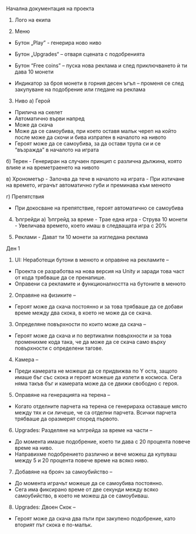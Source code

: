 Начална документация на проекта

1.  Лого на екипа
 
2.  Меню
- Бутон „Play” -  генерира ново ниво

- Бутон „Upgrades“ – отваря сцената с подобренията

- Бутон “Free coins” – пуска нова реклама и след приключването ѝ ти дава 10 монети

- Индикатор за броя монети в горния десен ъгъл – променя се след закупуване на подобрение или гледане на реклама

3. Ниво
а) Герой
- Прилича на скелет
- Автоматично върви напред
- Може да скача
- Може да се самоубива, при което оставя малък череп на който после може да скочи и бива изпратен в началото на нивото
- Героят може да се самоубива, за да остави трупа си и се “възражда” в началото на играта

б) Терен
                                    - Генериран на случаен принцип с различна дължина, която влияе и на времетраенето на нивото

в) Хронометър
			- Започва да тече в началото на играта
			- При изтичане на времето, играчът автоматично губи и преминава към менюто

г)  Препятствия 
- При докосване на препятствие, героят автоматично се самоубива  
      
4. Ъпгрейди
	а) Ъпгрейд за време
			- Трае една игра
			- Струва 10 монети
			- Увеличава времето, което имаш в следващата игра с 20%

5. Реклами
		- Дават ти 10 монети за изгледана реклама







































Ден 1

1.	UI: Неработещи бутони в менюто и оправяне на рекламите – 

-	Проекта се разработва на нова версия на Unity и заради това част от кода трябваше да се пренапише. 
-	Оправени са рекламите и функционалността на бутоните в менюто 


2.	Оправяне на физиките – 

-	Героят може да скача постоянно и за това трябваше да се добави време между два скока, в което не може да се скача.


3.	Определяне повърхности по които може да скача – 

-	Героят може да скача и по вертикални повърхности и за това променихме кода така, че да може да се скача само върху повърхности с определени тагове.


4.	Камера – 

-	Преди камерата не можеше да се придвижва по Y оста, защото имаше бъг със скока и героят можеше да излети в космоса. Сега няма такъв бъг и камерата може да се движи свободно с героя.


5.	Оправяне на генерацията на терена – 

-	Когато отделните парчета на терена се генерираха оставаше място между тях и си личеше, че са отделни парчета. Всички парчета трябваше да оразмерят според първото.






6.	Upgrades: Разделяне на ъпгрейда за време на части – 

-	До момента имаше подобрение, което ти дава с 20 процента повече време на ниво.  
-	Направихме подобрението различно и вече можеш да купуваш между 5 и 20 процента повече време на всяко ниво.



7.	Добавяне на брояч за самоубийство – 

-	До момента играчът можеше да се самоубива постоянно.
-	Сега има фиксирано време от две секунди между всяко самоубийство, в което не можеш да се самоубиваш.

8.	Upgrades: Двоен Скок – 

-	Героят може да скача два пъти при закупено подобрение, като вторият път скока е по-малък.



